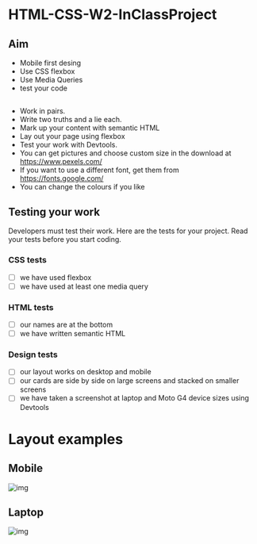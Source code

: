 # HTML-CSS-W2-InClassProject

## Aim
- Mobile first desing
- Use CSS flexbox
- Use Media Queries
- test your code

##

- Work in pairs.
- Write two truths and a lie each.
- Mark up your content with semantic HTML
- Lay out your page using flexbox
- Test your work with Devtools.
- You can get pictures and choose custom size in the download at https://www.pexels.com/
- If you want to use a different font, get them from https://fonts.google.com/
- You can change the colours if you like

## Testing your work

Developers must test their work. Here are the tests for your project. Read your tests before you start coding.

### CSS tests

- [ ] we have used flexbox
- [ ] we have used at least one media query

### HTML tests

- [ ] our names are at the bottom
- [ ] we have written semantic HTML

### Design tests

- [ ] our layout works on desktop and mobile
- [ ] our cards are side by side on large screens and stacked on smaller screens
- [ ] we have taken a screenshot at laptop and Moto G4 device sizes using Devtools

# Layout examples

## Mobile
![img](./moto-g4.png)

## Laptop
![img](./laptop.png)



